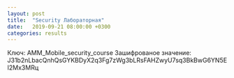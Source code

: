```yaml
---
layout: post
title:  "Security Лабораторная"
date:   2019-09-21 08:00:00 +0300
categories: results
---
```

Ключ: AMM_Mobile_security_course
Зашифрованое значение: J31b2nLbacQnhQsGYKBDyX2q3Fg7zWg3bLRsFAHZwyU7sq3BkBwG6YN5EI2Mx3MRц
